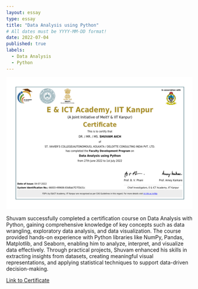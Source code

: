 ```yaml
---
layout: essay
type: essay
title: "Data Analysis using Python"
# All dates must be YYYY-MM-DD format!
date: 2022-07-04
published: true
labels:
  - Data Analysis
  - Python
---
```

<img src="../img/certificates/iitkanpur.png" class="rounded" style="display: block; margin: 0 auto;">

<br/>
Shuvam successfully completed a certification course on Data Analysis with Python, gaining comprehensive knowledge of key concepts such as data wrangling, exploratory data analysis, and data visualization. The course provided hands-on experience with Python libraries like NumPy, Pandas, Matplotlib, and Seaborn, enabling him to analyze, interpret, and visualize data effectively. Through practical projects, Shuvam enhanced his skills in extracting insights from datasets, creating meaningful visual representations, and applying statistical techniques to support data-driven decision-making.

[Link to Certificate](https://ict-certificates.s3.ap-south-1.amazonaws.com/66003-499606-83d8ab7f27f2b31c.pdf?_ga=2.190759211.1080291394.1657373417-693411076.1657373417)


